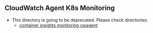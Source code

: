 ## CloudWatch Agent K8s Monitoring

* This directory is going to be deprecated. Please check directories:
  * [container insights monitoring cwagent](../../k8s-deployment-manifest-templates/deployment-mode/daemonset/container-insights-monitoring/cwagent)

